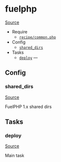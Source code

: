 <!-- DO NOT EDIT THIS FILE! -->
<!-- Instead edit recipe/fuelphp.php -->
<!-- Then run bin/docgen -->

# fuelphp

[Source](/recipe/fuelphp.php)



* Require
  * [`recipe/common.php`](/docs/recipe/common.md)
* Config
  * [`shared_dirs`](#shared_dirs)
* Tasks
  * [`deploy`](#deploy) — 

## Config
### shared_dirs
[Source](/recipe/fuelphp.php#L7)

FuelPHP 1.x shared dirs


## Tasks
### deploy
[Source](/recipe/fuelphp.php#L14)

Main task

